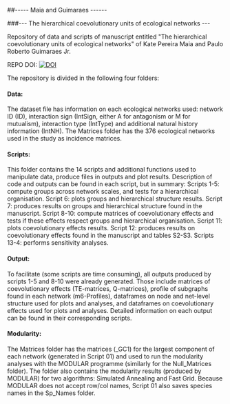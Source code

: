 
##----- Maia and Guimaraes ------

###--- The hierarchical coevolutionary units of ecological networks ---

Repository of data and scripts of manuscript entitled "The hierarchical coevolutionary units of ecological networks" of Kate Pereira Maia and Paulo Roberto Guimaraes Jr. 

REPO DOI: [![DOI](https://zenodo.org/badge/738971666.svg)](https://zenodo.org/doi/10.5281/zenodo.12628129)

The repository is divided in the following four folders:

#### Data:
The dataset file has information on each ecological networks used: network ID (ID), interaction sign (IntSign, either A for antagonism or M for mutualism), interaction type (IntType) and additional natural history information	(IntNH).
The Matrices folder has the 376 ecological networks used in the study as incidence matrices.

#### Scripts:
This folder contains the 14 scripts and additional functions used to manipulate data, produce files in outputs and plot results. Description of code and outputs can be found in each script, but in summary:
Scripts 1-5: compute groups across network scales, and tests for a hierarchical organisation. 
Script 6: plots groups and hierarchical structure results. 
Script 7: produces results on groups and hierarchical structure found in the manuscript. 
Script 8-10: compute matrices of coevolutionary effects and tests if these effects respect groups and hierarchical organisation. 
Script 11: plots coevolutionary effects results. 
Script 12: produces results on coevolutionary effects found in the manuscript and tables S2-S3.
Scripts 13-4: performs sensitivity analyses.

#### Output:
To facilitate (some scripts are time consuming), all outputs produced by scripts 1-5 and 8-10 were already generated. Those include matrices of coevolutionary effects (TE-matrices, Q-matrices), profile of subgraphs found in each network (m6-Profiles), dataframes on node and net-level structure used for plots and analyses, and dataframes on coevolutionary effects used for plots and analyses. Detailed information on each output can be found in their corresponding scripts.

#### Modularity:
The Matrices folder has the matrices (_GC1) for the largest component of each network (generated in Script 01) and used to run the modularity analyses with the MODULAR programme (similarly for the Null_Matrices folder). The folder also contains the modularity results (produced by MODULAR) for two algorithms: Simulated Annealing and Fast Grid. Because MODULAR does not accept row/col names, Script 01 also saves species names in the Sp_Names folder.   
